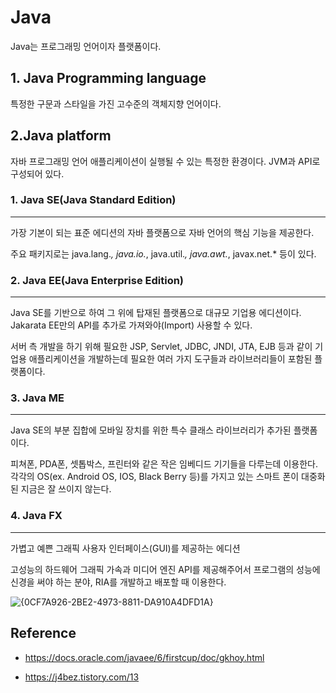 # Java
Java는 프로그래밍 언어이자 플랫폼이다.
## 1. Java Programming language
특정한 구문과 스타일을 가진 고수준의 객체지향 언어이다.
## 2.Java platform
자바 프로그래밍 언어 애플리케이션이 실행될 수 있는 특정한 환경이다. JVM과 API로 구성되어 있다.

### 1. Java SE(Java Standard Edition)
- - -
가장 기본이 되는 표준 에디션의 자바 플랫폼으로 자바 언어의 핵심 기능을 제공한다.

주요 패키지로는 java.lang.*, java.io.*, java.util.*, java.awt.*, javax.net.* 등이 있다.

### 2. Java EE(Java Enterprise Edition)
- - -
Java SE를 기반으로 하여 그 위에 탑재된 플랫폼으로 대규모 기업용 에디션이다. Jakarata EE만의 API를 추가로 가져와야(Import) 사용할 수 있다.

서버 측 개발을 하기 위해 필요한 JSP, Servlet, JDBC, JNDI, JTA, EJB 등과 같이 기업용 애플리케이션을 개발하는데 필요한 여러 가지 도구들과 라이브러리들이 포함된 플랫폼이다.

### 3. Java ME
- - -
Java SE의 부분 집합에 모바일 장치를 위한 특수 클래스 라이브러리가 추가된 플랫폼이다.

피쳐폰, PDA폰, 셋톱박스, 프린터와 같은 작은 임베디드 기기들을 다루는데 이용한다. 각각의 OS(ex. Android OS, IOS, Black Berry 등)를 가지고 있는 스마트 폰이 대중화된 지금은 잘 쓰이지 않는다.

### 4. Java FX
- - -
가볍고 예쁜 그래픽 사용자 인터페이스(GUI)를 제공하는 에디션

고성능의 하드웨어 그래픽 가속과 미디어 엔진 API를 제공해주어서 프로그램의 성능에 신경을 써야 하는 분야, RIA를 개발하고 배포할 때 이용한다.

![{0CF7A926-2BE2-4973-8811-DA910A4DFD1A}](https://github.com/song21677/TIL/assets/55786368/55916d42-f201-4604-895f-cd24e33a5476)


## Reference

* https://docs.oracle.com/javaee/6/firstcup/doc/gkhoy.html

* https://j4bez.tistory.com/13